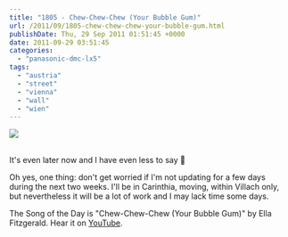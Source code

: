 ```yaml
---
title: "1805 - Chew-Chew-Chew (Your Bubble Gum)"
url: /2011/09/1805-chew-chew-chew-your-bubble-gum.html
publishDate: Thu, 29 Sep 2011 01:51:45 +0000
date: 2011-09-29 03:51:45
categories: 
  - "panasonic-dmc-lx5"
tags: 
  - "austria"
  - "street"
  - "vienna"
  - "wall"
  - "wien"
---
```

<div class="container">
<div class="center"><a target="_blank" href="https://d25zfm9zpd7gm5.cloudfront.net/1200x1200/2011/20110928_170455_ps.jpg"><img src="https://d25zfm9zpd7gm5.cloudfront.net/0600x0600/2011/20110928_170455_ps.jpg" /></a></div>
</div>
<br />

It's even later now and I have even less to say 🙂

Oh yes, one thing: don't get worried if I'm not updating for a few days during the next two weeks. I'll be in Carinthia, moving, within Villach only, but nevertheless it will be a lot of work and I may lack time some days.

 The Song of the Day is "Chew-Chew-Chew (Your Bubble Gum)" by Ella Fitzgerald. Hear it on <a href="http://www.youtube.com/watch?v=EUW7UGXTUJw" target="_blank">YouTube</a>.
